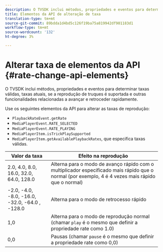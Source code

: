 ```yaml
---
description: O TVSDK inclui métodos, propriedades e eventos para determinar taxas válidas, taxas atuais, se a reprodução de truques é suportada e outras funcionalidades relacionadas a avançar e retroceder rapidamente.
title: Elementos da API de alteração de taxa
translation-type: tm+mt
source-git-commit: 89bdda1d4bd5c126f19ba75a819942df901183d1
workflow-type: tm+mt
source-wordcount: '132'
ht-degree: 3%

---
```



# Alterar taxa de elementos da API {#rate-change-api-elements}

O TVSDK inclui métodos, propriedades e eventos para determinar taxas válidas, taxas atuais, se a reprodução de truques é suportada e outras funcionalidades relacionadas a avançar e retroceder rapidamente.

<!--<a id="section_E5D37C71323947E2AED8B866D9835E31"></a>-->

Use os seguintes elementos da API para alterar as taxas de reprodução:

* `PlaybackRateEvent.getRate`
* `MediaPlayerEvent.RATE_SELECTED`
* `MediaPlayerEvent.RATE_PLAYING`
* `MediaPlayerItem.isTrickPlaySupported`
* `MediaPlayerItem.getAvailablePlaybackRates`, que especifica taxas válidas.

| **Valor da taxa** | **Efeito na reprodução** |
|---|---|
| 2.0, 4.0, 8.0, 16.0, 32.0, 64.0, 128.0 | Alterna para o modo de avanço rápido com o multiplicador especificado mais rápido que o normal (por exemplo, 4 é 4 vezes mais rápido que o normal) |
| -2.0, -4.0, -8.0, -16.0, -32.0, -64.0 , -128.0 | Alterna para o modo de retrocesso rápido |
| 1,0 | Alterna para o modo de reprodução normal (chamar `play` é o mesmo que definir a propriedade rate como 1.0) |
| 0,0 | Pausas (chamar `pause` é o mesmo que definir a propriedade rate como 0,0) |
